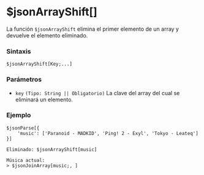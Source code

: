 
# $jsonArrayShift[]
La función `$jsonArrayShift` elimina el primer elemento de un array y devuelve el elemento eliminado.  

### **Sintaxis**  
```plaintext
$jsonArrayShift[Key;...]
```

### **Parámetros**  
- `key` `(Tipo: String || Obligatorio)` La clave del array del cual se eliminará un elemento.  

### **Ejemplo**  
```plaintext
$jsonParse[{
    'music': ['Paranoid - MADKID', 'Ping! 2 - Exyl', 'Tokyo - Leateq']
}]

Eliminado: $jsonArrayShift[music]

Música actual:
> $jsonJoinArray[music;, ]
```  
```